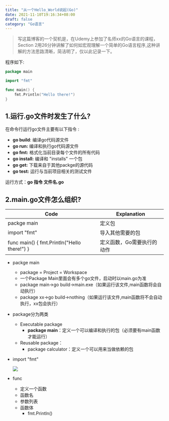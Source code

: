 ```yaml
---
title: "从一个Hello_World说起(Go)"
date: 2021-11-10T19:16:34+08:00
draft: false
category: "Go语言"
---
```




> 写这篇博客的一个契机是，在Udemy上参加了名师xx的Go语言的课程，Section 2用26分钟讲解了如何如宏观理解一个简单的Go语言程序,这种讲解的方法思路清晰，简洁明了，仅以此记录一下。

程序如下:

```Go
package main

import "fmt"

func main() {
	fmt.Println("Hello there!")
}
```



## 1.运行.go文件时发生了什么?

在命令行运行go文件主要有以下指令 :

- **go build**: 编译go代码源文件
- **go run:** 编译和执行go代码源文件
- **go fmt:** 格式化当前目录每个文件的所有代码
- **go install:** 编译和 "installs" 一个包 
- **go get:** 下载来自于其他packge的源代码
- **go test:** 运行与当前项目相关的测试文件

运行方式：**go 指令 文件名.go**



## 2.main.go文件怎么组织?

| Code                                        | Explanation                |
| ------------------------------------------- | -------------------------- |
| packge main                                 | 定义包                     |
| import "fmt"                                | 导入其他需要的包           |
| func main() { fmt.Println("Hello there!") } | 定义函数，Go需要执行的动作 |

- packge main
  - package = Project = Workspace
  - 一个Package Main里面会有多个go文件，启动时以main.go为准
  - package main→go build→main.exe（如果运行该文件,main函数将会自动执行）
  - package xx→go build→nothing（如果运行该文件,main函数将不会自动执行，xx包会执行）

- package分为两类

  - Executable package
    - **package main**：定义一个可以编译和执行的包（必须要有main函数才能运行）
  - Reusable package：
    - package calculator：定义一个可以用来当做依赖的包

- import "fmt"

  ![](/02/package_and_fmt.jpg)

- func
  - 定义一个函数
  - 函数名
  - 参数列表
  - 函数体
    - fmt.Println()

